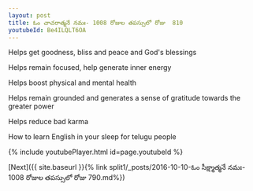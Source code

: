 ```yaml
---
layout: post
title: ఓం చాచరాత్మనే నమః- 1008 రోజుల తపస్సులో రోజు  810
youtubeId: Be4ILQLT6OA
---
```

 
 
Helps get goodness, bliss and peace and God's blessings
 
Helps remain focused, help generate inner energy 
 
Helps boost physical and mental health 
 
Helps remain grounded and generates a sense of gratitude towards the greater power 
 
Helps reduce bad karma
 
How to learn English in your sleep for telugu people
 
 
 
 


{% include youtubePlayer.html id=page.youtubeId %}
 
[Next]({{ site.baseurl }}{% link split1/_posts/2016-10-10-ఓం సీక్ష్మాత్మనే నమః- 1008 రోజుల తపస్సులో రోజు  790.md%})
 
